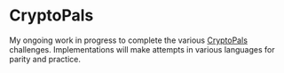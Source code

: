 # CryptoPals

My ongoing work in progress to complete the various [CryptoPals](http://cryptopals.com/) challenges. Implementations will make attempts in various languages for parity and practice.
